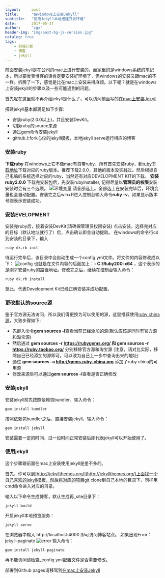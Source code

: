 ```yaml
---
layout:     post
title:      "在windows上安装Jekyll"
subtitle:   "使用Jekyll本地搭建开发环境"
date:       2017-05-17
author:     "zgx"
header-img: "img/post-bg-js-version.jpg"
catalog: true
tags:
    - 前端开发
    - 博客
    - jekyll
---
```

前面安装jekyll是在公司的mac上进行安装的，而家里的是windows系统的笔记本，所以要发表博客的话肯定要安装好环境了，但windows的安装又跟mac的不一样。折腾了一下，感觉是比在mac上安装来得麻烦。以下呢？就是在windows上安装jekyll的步骤以及一些可能遇到的问题。

首先呢在这里就不再介绍jekyll是什么了，可以访问前面写的[在mac上安装Jekyll](http://bearcoco.com/2017/05/15/mac-jekyll/)

搭建jekyll基本都满足如下步骤:
- 安装ruby(2.0.0以上)，并且安装DevKit。
- 切换ruby的source来源
- 通过gem命令安装jekyll
- github上fork心仪的jekyll模板，本地jekyll serve运行相应的博客

### 安装ruby
**下载ruby**
在windows上它不像mac有自带ruby，所有首先安装ruby，到[ruby下载地址](http://rubyinstaller.org/downloads/)下载对应的ruby版本。推荐下载2.0.0，其他的版本没实践过。然后根据自己电脑的系统选择对应的ruby，当然还有对应DEVELOPMENT KIT的下载。
**安装ruby2.0.0**
下载完安装包后，先安装rubyinstaller, 记得尽量以**管理员的权限**安装 安装时会有三个选项。
![环境变量](http://function.bypanda.cn/ruby.jpg)
请全部选上。全部选上在安装完毕后，环境变量也会自动配置。安装完之后win+R进入控制台输入命令**ruby -v**，如果显示版本号则表示安装成功。
### 安装EVELOPMENT
安装完ruby后，接着安装DevKit(请确保管理员权限安装) 点击安装，选择完对应的目标（默认地址就行了）后，点击确认即会自动提取。
在windows的命令行cd到安装的目录下，输入
```
ruby dk.rb init
```
待运行完毕后，该目录中会自动生成一个config.yml文件。将文件的内容修改成以下：
![config](http://function.bypanda.cn/ruby2.png)
也就是在文件内容的后面加上：**- C:\Ruby200-x64** ，这个表示的是刚才安装ruby的路径地址。修改完之后，继续在控制台输入命令：
```
ruby dk.rb install
```
至此，代表Development Kit已经正确安装并成功配置。

### 更改默认的source源
鉴于官方源无法访问，所以我们得更换为可以使用的源，这里推荐使用[ruby china源](https://gems.ruby-china.org/)，大致步骤如下:

- 先键入命令**gem sources -l**查看当前已经添加的源(默认应该是同时有官方源和淘宝源)
- 然后通过 **gem sources -r https://rubygems.org/ 和 gem sources -r https://ruby.taobao.org/** 分别移除官方源和淘宝源 (注意，请对比实际，移除自己已经添加的源即可，可以改为自己上一步中查询出来的地址)
- 通过 **gem sources -a http://gems.ruby-china.org** 添加了ruby china的可用源
- 修改来源后可以通过**gem sources -l**查看是否正确修改

### 安装jekyll
安装jekyll前先按照依赖包bundler，输入命令：
```
gem install bundler
```
按照依赖包bundler之后，直接安装jekyll，输入命令：
```
gem install jekyll
```
安装需要一定的时间，过一段时间正常安装后即代表jekyll可以开始使用了。

### 使用jekyll
这个步骤跟前面在mac上安装使用jekyll是差不多的。

首先，你可以到[http://jekyllthemes.org/](http://jekyllthemes.org/)上面找一个自己喜欢的jekyll模板，然后将对应的项目git clone到自己本地的目录下，同样用cmd命令进入对应的目录。

输入以下命令生成博客，默认生成再_site目录下：
```
jekyll build
```
开启jekyll本地预览服务：
```
jekyll serve
```
在浏览器中输入 http://localhost:4000 即可访问博客站点。
如果出现Error：jekyll-paginate
![error](http://function.bypanda.cn/jekyll.jpg)
输入命令：
```
gem install jekyll-paginate
```
再不能访问请检查_config.yml配置文件是否需要修改。

部署到Github pages请移驾到[在mac上安装Jekyll](http://www.bearcoco.com/2017/05/15/mac-jekyll/)